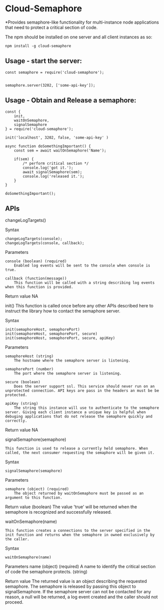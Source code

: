 Cloud-Semaphore
===================

*Provides semaphore-like functionality for multi-instance node applications that need to protect a critical section of code.


The npm should be installed on one server and all client instances as so:

```shell
npm install -g cloud-semaphore

```

Usage - start the server:
-------------------------
```
const semaphore = require('cloud-semaphore');


semaphore.server(3202, ['some-api-key']);

```

Usage - Obtain and Release a semaphore:
-------------------------
```
const {
    init,
    waitOnSemaphore,
    signalSemaphore
} = require('cloud-semaphore');

init('localhost', 3202, false, 'some-api-key' )

async function doSomethingImportant() {
    const sem = await waitOnSemaphore('Name');

    if(sem) {
        /* perform critical section */
        console.log('got it.');
        await signalSemaphore(sem);
        console.log('released it.');
    }
}

doSomethingImportant();

```


APIs
-------

changeLogTargets()

Syntax
```
changeLogTargets(console);
changeLogTargets(console, callback);

```
Parameters

    console (boolean) (required)
        Enabled log events will be sent to the console when console is true.

    callback (function(message))
        This function will be called with a string describing log events when this function is provided.

Return value
    NA

init()
    This function is called once before any other APIs described here to instruct the library how to contact the semaphore server.

Syntax
```
init(semaphoreHost, semaphorePort)
init(semaphoreHost, semaphorePort, secure)
init(semaphoreHost, semaphorePort, secure, apiKey)

```

Parameters

    semaphoreHost (string)
        The hostname where the semaphore server is listening.

    semaphorePort (number)
        The port where the semaphore server is listening.

    secure (boolean)
        Does the server support ssl. This service should never run on an unprotected connection. API keys are pass in the headers an must be be protected.

    apiKey (string)
        The string this instance will use to authenticate to the semaphore server. Giving each client instance a unique key is helpful when debuging applications that do not release the semaphore quickly and correctly.

Return value
    NA


signalSemaphore(semaphore)

    This function is used to release a currently held semaphore. When called, the next consumer requesting the semaphore will be given it.

Syntax
```
signalSemaphore(semaphore)

```

Parameters

    semaphore (object) (required)
        The object returned by waitOnSemaphore must be passed as an argument to this function.

Return value (boolean)
    The value 'true' will be returned when the semaphore is recognized and successfully released.

waitOnSemaphore(name)

    This function creates a connections to the server specified in the init function and returns when the semaphore in owned exclusively by the caller.

Syntax
```
waitOnSemaphore(name)

```

Parameters
    name (object) (required)
        A name to identify the critical section of code the semaphore protects. (string)

Return value
    The returned value is an object describing the requested semaphore. The semaphore is released by passing this object to signalSemaphore. If the semaphore server can not be contacted for any reason, a null will be returned, a log event created and the caller should not proceed.

